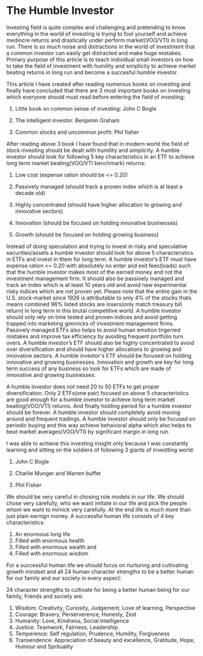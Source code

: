 The Humble Investor
===================

Investing field is quite complex and challenging and pretending to know everything in the world of investing is trying to fool yourself and achieve mediocre returns and drastically under perform market(VOO/VTI) in long run. There is so much noise and distractions in the world of investment that a common investor can easily get distracted and make huge mistakes. Primary purpose of this article is to teach individual small investors on how to take the field of investment with humility and simplicity to achieve market beating returns in long run and become a succesful humble investor.

This article I have created after reading numerous books on investing and finally have concluded that there are 3 most important books on investing which everyone should must read before entering the field of investing:

1) Little book on common sense of investing: John C Bogle

2) The intelligent investor: Benjamin Graham

3) Common stocks and uncommon profit: Phil fisher

After reading above 3 book I have found that in modern world the field of stock investing should be dealt with humility and simplicity. A humble investor should look for following 5 key characteristics in an ETF to achieve long term market beating(VOO/VTI benchmark) returns:

1) Low cost (expense ration should be <= 0.20)

2) Passively managed (should track a proven index which is at least a decade old)

3) Highly concentrated (should have higher allocation to growing and innovative sectors)

4) Innovation (should be focused on holding innovative businesses)

5) Growth (should be focused on holding growing business)

Instead of doing speculation and trying to invest in risky and speculative securities/assets a humble investor should look for above 5 characteristics in ETFs and invest in them for long term. A humble investor’s ETF must have expense ration <= 0.20 with absolutely no enter and exit fees(loads) such that the humble investor makes most of the earned money and not the investment management firm. It should also be passively managed and track an index which is at least 10 years old and avoid new experimental risky indices which are not proven yet. Please note that the entire gain in the U.S. stock-market since 1926 is attributable to only 4% of the stocks thats means combined 96% listed stocks are losers(only match treasury bill return) in long term in this brutal competitive world. A humble investor should only rely on time tested and proven indices and avoid getting trapped into marketing gimmicks of investment management firms. Passively managed ETFs also helps to avoid human emotion trigerred mistakes and improve tax efficiency by avoiding frequent portfolio turn overs. A humble investor’s ETF should also be highly concentrated to avoid over diversification and should have higher allocations to growing and innovative sectors. A humble investor's ETF should be focused on holding innovative and growing businesses. Innovation and growth are key for long term success of any business so look for ETFs which are made of innovative and growing businesses.

A humble investor does not need 20 to 50 ETFs to get proper diversification. Only 2 ETFs(one pair) focused on above 5 characteristics are good enough for a humble investor to achieve long term market beating(VOO/VTI) returns. And finally holding period for a humble investor should be forever. A humble investor should completely avoid moving around and frequent tradings. A humble investor should only be focused on periodic buying and this way achieve behavioral alpha which also helps to beat market averages(VOO/VTI) by significant margin in long run.

I was able to achieve this investing insight only because I was constantly learning and sitting on the soldiers of following 3 giants of investting world: 

1) John C Bogle

2) Charlie Munger and Warren buffet

3) Phil Fisher

We should be very careful in chosing role models in our life. We should chose very carefully, who we want imitate in our life and pick the people whom we want to mimick very carefully. At the end life is much more than just plain earnign money. A successful human life consists of 4 key characteristics:

1) An enormous long life
2) Filled with enormous health
3) Filled with enormous wealth and
4) Filled with enormous wisdom

For a successful human life we should focus on nurturing and cultivating growth mindset and all 24 human character strengths to be a better human for our family and our society in every aspect:

24 character strengths to cultivate for being a better human  being for our family, friends and society are:

1) Wisdom: Creativity, Curiosity, Judgement, Love of learning, Perspective
2) Courage: Bravery, Perserverence, Honesty, Zest
3) Humanity: Love, Kindness, Social Intelligence
4) Justice: Teamwork, Fairness, Leadership
5) Temperence: Self regulation, Prudence, Humility, Forgiveness
6) Transendence: Appreciation of beauty and excellence, Gratitude, Hope, Humour and Sprituality
